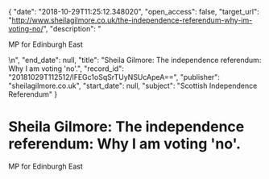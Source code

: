 {
  "date": "2018-10-29T11:25:12.348020", 
  "open_access": false, 
  "target_url": "http://www.sheilagilmore.co.uk/the-independence-referendum-why-im-voting-no/", 
  "description": "<p>MP for Edinburgh East</p>\n", 
  "end_date": null, 
  "title": "Sheila Gilmore: The independence referendum: Why I am voting 'no'.", 
  "record_id": "20181029T112512/lFEGc1oSqSrTUyNSUcApeA==", 
  "publisher": "sheilagilmore.co.uk", 
  "start_date": null, 
  "subject": "Scottish Independence Referendum"
}

# Sheila Gilmore: The independence referendum: Why I am voting 'no'.

<p>MP for Edinburgh East</p>
